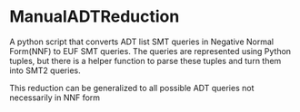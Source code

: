 # ManualADTReduction

A python script that converts ADT list SMT queries in Negative Normal Form(NNF) to EUF SMT queries. The queries are represented using Python tuples, but there is a helper function to parse these tuples and turn them into SMT2 queries.

This reduction can be generalized to all possible ADT queries not necessarily in NNF form
